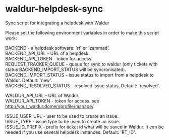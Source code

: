 # waldur-helpdesk-sync

Sync script for integrating a helpdesk with Waldur

Please set the following environment variables in order to make this script work:

BACKEND - a helpdesk software: 'rt' or 'zammad'.  
BACKEND_API_URL - URL of a helpdesk.  
BACKEND_API_TOKEN - token for access.  
REQUEST_TRACKER_QUEUE - queue for sync to waldur (only tickets with status BACKEND_IMPORT_STATUS will be syncronisated).  
BACKEND_IMPORT_STATUS - issue status to import from a helpdesk to Waldur. Default: 'new'.  
BACKEND_RESOLVED_STATUS - resolved issue status. Default: 'resolved'.  

WALDUR_API_URL - URL of Waldur.  
WALDUR_API_TOKEN - token for access. see http://your_waldur.domen/profile/manage/.

ISSUE_USER_URL - user to be used to create an issue.  
ISSUE_TYPE -  issue type to be used to create an issue.  
ISSUE_ID_PREFIX - prefix for ticket id what will be saved in Waldur. It can be needed if you use several helpdesk instances. Default: 'RT_ID'.  
